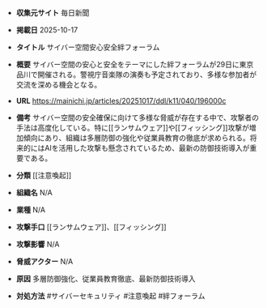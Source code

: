 - **収集元サイト**
毎日新聞

- **掲載日**
2025-10-17

- **タイトル**
サイバー空間安心安全絆フォーラム

- **概要**
サイバー空間の安心と安全をテーマにした絆フォーラムが29日に東京品川で開催される。警視庁音楽隊の演奏も予定されており、多様な参加者が交流を深める機会となる。

- **URL**
https://mainichi.jp/articles/20251017/ddl/k11/040/196000c

- **備考**
サイバー空間の安全確保に向けて多様な脅威が存在する中で、攻撃者の手法は高度化している。特に[[ランサムウェア]]や[[フィッシング]]攻撃が増加傾向にあり、組織は多層防御の強化や従業員教育の徹底が求められる。将来的にはAIを活用した攻撃も懸念されているため、最新の防御技術導入が重要である。

- **分類**
[[注意喚起]]

- **組織名**
N/A

- **業種**
N/A

- **攻撃手口**
[[ランサムウェア]]、[[フィッシング]]

- **攻撃影響**
N/A

- **脅威アクター**
N/A

- **原因**
多層防御強化、従業員教育徹底、最新防御技術導入

- **対処方法**
#サイバーセキュリティ #注意喚起 #絆フォーラム
